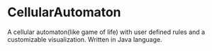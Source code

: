 # CellularAutomaton
A cellular automaton(like game of life) with user defined rules and a customizable visualization. Written in Java language.

